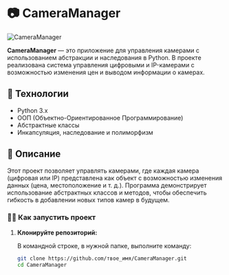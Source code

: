 # 📷 **CameraManager**

![CameraManager](https://img.shields.io/badge/CameraManager-v1.0-blue)

**CameraManager** — это приложение для управления камерами с использованием абстракции и наследования в Python. В проекте реализована система управления цифровыми и IP-камерами с возможностью изменения цен и выводом информации о камерах.

## 🚀 **Технологии**

- Python 3.x
- ООП (Объектно-Ориентированное Программирование)
- Абстрактные классы
- Инкапсуляция, наследование и полиморфизм

## 📜 **Описание**

Этот проект позволяет управлять камерами, где каждая камера (цифровая или IP) представлена как объект с возможностью изменения данных (цена, местоположение и т. д.). Программа демонстрирует использование абстрактных классов и методов, чтобы обеспечить гибкость в добавлении новых типов камер в будущем.

### 🧑‍💻 **Как запустить проект**

1. **Клонируйте репозиторий:**

   В командной строке, в нужной папке, выполните команду:
   
   ```bash
   git clone https://github.com/твое_имя/CameraManager.git
   cd CameraManager
